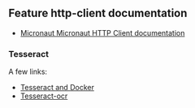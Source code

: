 ## Feature http-client documentation

- [Micronaut Micronaut HTTP Client documentation](https://docs.micronaut.io/latest/guide/index.html#httpClient)

### Tesseract
A few links:
- [Tesseract and Docker](https://github.com/tesseract-shadow/tesseract-ocr-re)
- [Tesseract-ocr](https://tesseract-ocr.github.io/tessdoc/4.0-Docker-Containers.html)

